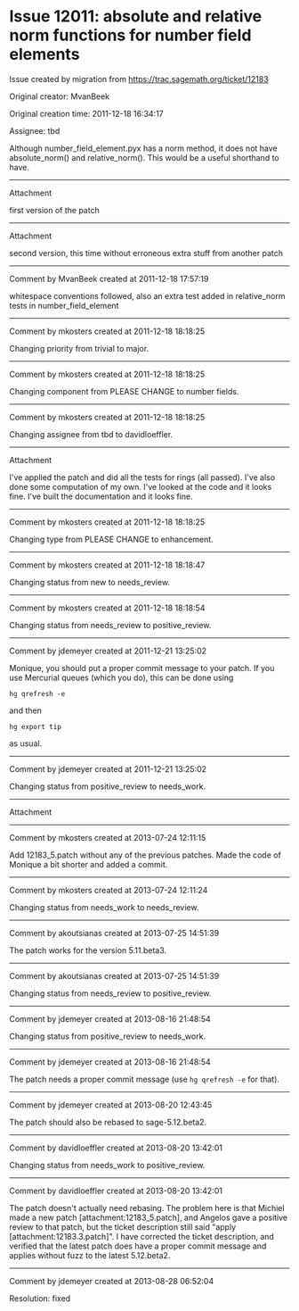 # Issue 12011: absolute and relative norm functions for number field elements

Issue created by migration from https://trac.sagemath.org/ticket/12183

Original creator: MvanBeek

Original creation time: 2011-12-18 16:34:17

Assignee: tbd

Although number_field_element.pyx has a norm method, it does not have absolute_norm() and relative_norm(). This would be a useful shorthand to have.


---

Attachment

first version of the patch


---

Attachment

second version, this time without erroneous extra stuff from another patch


---

Comment by MvanBeek created at 2011-12-18 17:57:19

whitespace conventions followed, also an extra test added in relative_norm tests in number_field_element


---

Comment by mkosters created at 2011-12-18 18:18:25

Changing priority from trivial to major.


---

Comment by mkosters created at 2011-12-18 18:18:25

Changing component from PLEASE CHANGE to number fields.


---

Comment by mkosters created at 2011-12-18 18:18:25

Changing assignee from tbd to davidloeffler.


---

Attachment

I've applied the patch and did all the tests for rings (all passed). I've also done some computation of my own. I've looked at the code and it looks fine. I've built the documentation and it looks fine.


---

Comment by mkosters created at 2011-12-18 18:18:25

Changing type from PLEASE CHANGE to enhancement.


---

Comment by mkosters created at 2011-12-18 18:18:47

Changing status from new to needs_review.


---

Comment by mkosters created at 2011-12-18 18:18:54

Changing status from needs_review to positive_review.


---

Comment by jdemeyer created at 2011-12-21 13:25:02

Monique, you should put a proper commit message to your patch.  If you use Mercurial queues (which you do), this can be done using

```
hg qrefresh -e
```

and then

```
hg export tip
```

as usual.


---

Comment by jdemeyer created at 2011-12-21 13:25:02

Changing status from positive_review to needs_work.


---

Attachment


---

Comment by mkosters created at 2013-07-24 12:11:15

Add 12183_5.patch without any of the previous patches. Made the code of Monique a bit shorter and added a commit.


---

Comment by mkosters created at 2013-07-24 12:11:24

Changing status from needs_work to needs_review.


---

Comment by akoutsianas created at 2013-07-25 14:51:39

The patch works for the version 5.11.beta3.


---

Comment by akoutsianas created at 2013-07-25 14:51:39

Changing status from needs_review to positive_review.


---

Comment by jdemeyer created at 2013-08-16 21:48:54

Changing status from positive_review to needs_work.


---

Comment by jdemeyer created at 2013-08-16 21:48:54

The patch needs a proper commit message (use `hg qrefresh -e` for that).


---

Comment by jdemeyer created at 2013-08-20 12:43:45

The patch should also be rebased to sage-5.12.beta2.


---

Comment by davidloeffler created at 2013-08-20 13:42:01

Changing status from needs_work to positive_review.


---

Comment by davidloeffler created at 2013-08-20 13:42:01

The patch doesn't actually need rebasing. The problem here is that Michiel made a new patch [attachment:12183_5.patch], and Angelos gave a positive review to that patch, but the ticket description still said "apply [attachment:12183.3.patch]". I have corrected the ticket description, and verified that the latest patch does have a proper commit message and applies without fuzz to the latest 5.12.beta2.


---

Comment by jdemeyer created at 2013-08-28 06:52:04

Resolution: fixed
